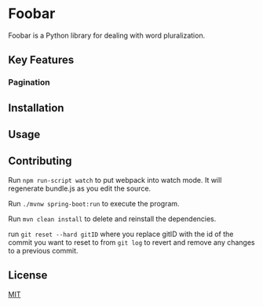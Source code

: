 # Foobar

Foobar is a Python library for dealing with word pluralization.

## Key Features

### Pagination

## Installation


## Usage


## Contributing
Run `npm run-script watch` to put webpack into watch mode. It will regenerate bundle.js as you edit the source.

Run `./mvnw spring-boot:run` to execute the program.

Run `mvn clean install` to delete and reinstall the dependencies.

run `git reset --hard gitID` where you replace gitID with the id of the commit you want to reset to from `git log` to revert and remove any changes to a previous commit.


## License

[MIT](https://choosealicense.com/licenses/mit/)